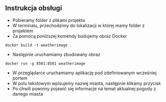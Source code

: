 ## Instrukcja obsługi
- Pobieramy folder z plikami projektu
- W terminalu, przechodzimy do lokalizacji w której mamy folder z projektem
- Za pomocą poniższej komendy budujemy obraz Docker
```console
docker build -t weatherimage .
```
- Następnie uruchamiamy zbudowany obraz
```console
docker run -p 8501:8501 weatherimage
```
- W przeglądarce uruchamiamy aplikację pod zdefiniowanym wcześniej portem
- W polu tekstowym wpisujemy nazwę miasta, następnie klikamy przycisk
- Po chwili powinny pojawić się informacje na temat aktualnej pogody z danego miasta
